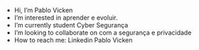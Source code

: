 -  Hi, I’m Pablo Vicken
-  I’m interested in aprender e evoluir.
-  I’m currently student Cyber Segurança
-  I’m looking to collaborate on com a segurança e privacidade 
-  How to reach me: Linkedin Pablo Vicken

<!---
pablovicken/pablovicken is a ✨ special ✨ repository because its `README.md` (this file) appears on your GitHub profile.
You can click the Preview link to take a look at your changes.
--->
